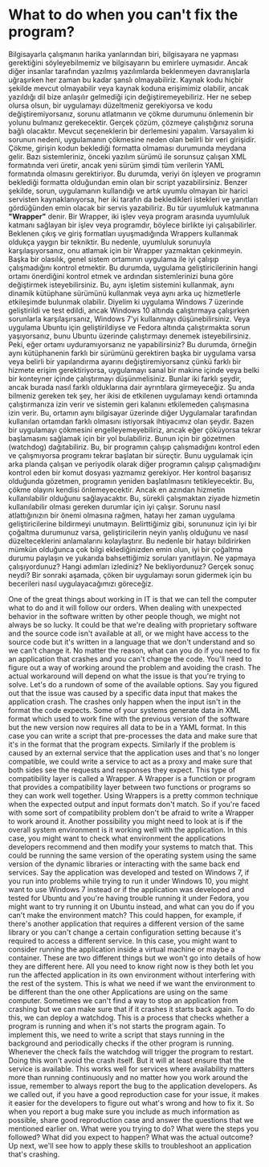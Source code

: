 # What to do when you can't fix the program?

Bilgisayarla çalışmanın harika yanlarından biri, bilgisayara ne yapması gerektiğini söyleyebilmemiz ve bilgisayarın bu emirlere uymasıdır. Ancak diğer insanlar tarafından yazılmış yazılımlarda beklenmeyen davranışlarla uğraşırken her zaman bu kadar şanslı olmayabiliriz. Kaynak kodu hiçbir şekilde mevcut olmayabilir veya kaynak koduna erişimimiz olabilir, ancak yazıldığı dil bize anlaşılır gelmediği için değiştiremeyebiliriz. Her ne sebep olursa olsun, bir uygulamayı düzeltmeniz gerekiyorsa ve kodu değiştiremiyorsanız, sorunu atlatmanın ve çökme durumunu önlemenin bir yolunu bulmanız gerekecektir. Gerçek çözüm, çözmeye çalıştığınız soruna bağlı olacaktır. Mevcut seçeneklerin bir derlemesini yapalım. Varsayalım ki sorunun nedeni, uygulamanın çökmesine neden olan belirli bir veri girişidir. Çökme, girişin kodun beklediği formatta olmaması durumunda meydana gelir. Bazı sistemleriniz, önceki yazılım sürümü ile sorunsuz çalışan XML formatında veri üretir, ancak yeni sürüm şimdi tüm verilerin YAML formatında olmasını gerektiriyor. Bu durumda, veriyi ön işleyen ve programın beklediği formatta olduğundan emin olan bir script yazabilirsiniz. Benzer şekilde, sorun, uygulamanın kullandığı ve artık uyumlu olmayan bir harici servisten kaynaklanıyorsa, her iki tarafın da bekledikleri istekleri ve yanıtları gördüğünden emin olacak bir servis yazabiliriz. Bu tür uyumluluk katmanına **"Wrapper"** denir. Bir Wrapper, iki işlev veya program arasında uyumluluk katmanı sağlayan bir işlev veya programdır, böylece birlikte iyi çalışabilirler. Beklenen çıkış ve giriş formatları uyuşmadığında Wrappers kullanmak oldukça yaygın bir tekniktir. Bu nedenle, uyumluluk sorunuyla karşılaşıyorsanız, onu atlamak için bir Wrapper yazmaktan çekinmeyin. Başka bir olasılık, genel sistem ortamının uygulama ile iyi çalışıp çalışmadığını kontrol etmektir. Bu durumda, uygulama geliştiricilerinin hangi ortamı önerdiğini kontrol etmek ve ardından sistemlerinizi buna göre değiştirmek isteyebilirsiniz. Bu, aynı işletim sistemini kullanmak, aynı dinamik kütüphane sürümünü kullanmak veya aynı arka uç hizmetlerle etkileşimde bulunmak olabilir. Diyelim ki uygulama Windows 7 üzerinde geliştirildi ve test edildi, ancak Windows 10 altında çalıştırmaya çalışırken sorunlarla karşılaşırsanız, Windows 7'yi kullanmayı düşünebilirsiniz. Veya uygulama Ubuntu için geliştirildiyse ve Fedora altında çalıştırmakta sorun yaşıyorsanız, bunu Ubuntu üzerinde çalıştırmayı denemek isteyebilirsiniz. Peki, eğer ortamı uyduramıyorsanız ne yapabilirsiniz? Bu durumda, örneğin aynı kütüphanenin farklı bir sürümünü gerektiren başka bir uygulama varsa veya belirli bir yapılandırma ayarını değiştiremiyorsanız çünkü farklı bir hizmete erişim gerektiriyorsa, uygulamayı sanal bir makine içinde veya belki bir konteyner içinde çalıştırmayı düşünmelisiniz. Bunlar iki farklı şeydir, ancak burada nasıl farklı olduklarına dair ayrıntılara girmeyeceğiz. Şu anda bilmeniz gereken tek şey, her ikisi de etkilenen uygulamayı kendi ortamında çalıştırmanıza izin verir ve sistemin geri kalanını etkilemeden çalışmasına izin verir. Bu, ortamın aynı bilgisayar üzerinde diğer Uygulamalar tarafından kullanılan ortamdan farklı olmasını istiyorsak ihtiyacımız olan şeydir. Bazen bir uygulamayı çökmesini engelleyemeyebiliriz, ancak eğer çöküyorsa tekrar başlamasını sağlamak için bir yol bulabiliriz. Bunun için bir gözetmen (watchdog) dağıtabiliriz. Bu, bir programın çalışıp çalışmadığını kontrol eden ve çalışmıyorsa programı tekrar başlatan bir süreçtir. Bunu uygulamak için arka planda çalışan ve periyodik olarak diğer programın çalışıp çalışmadığını kontrol eden bir komut dosyası yazmamız gerekiyor. Her kontrol başarısız olduğunda gözetmen, programın yeniden başlatılmasını tetikleyecektir. Bu, çökme olayını kendisi önlemeyecektir. Ancak en azından hizmetin kullanılabilir olduğunu sağlayacaktır. Bu, sürekli çalışmaktan ziyade hizmetin kullanılabilir olması gereken durumlar için iyi çalışır. Sorunu nasıl atlattığınızın bir önemi olmasına rağmen, hatayı her zaman uygulama geliştiricilerine bildirmeyi unutmayın. Belirttiğimiz gibi, sorununuz için iyi bir çoğaltma durumunuz varsa, geliştiricilerin neyin yanlış olduğunu ve nasıl düzelteceklerini anlamalarını kolaylaştırır. Bu nedenle bir hatayı bildirirken mümkün olduğunca çok bilgi eklediğinizden emin olun, iyi bir çoğaltma durumu paylaşın ve yukarıda bahsettiğimiz soruları yanıtlayın. Ne yapmaya çalışıyordunuz? Hangi adımları izlediniz? Ne bekliyordunuz? Gerçek sonuç neydi? Bir sonraki aşamada, çöken bir uygulamayı sorun gidermek için bu becerileri nasıl uygulayacağımızı göreceğiz.

One of the great things about working in IT is that we can tell the computer what to do and it will follow our orders. When dealing with unexpected behavior in the software written by other people though, we might not always be so lucky. It could be that we're dealing with proprietary software and the source code isn't available at all, or we might have access to the source code but it's written in a language that we don't understand and so we can't change it. No matter the reason, what can you do if you need to fix an application that crashes and you can't change the code. You'll need to figure out a way of working around the problem and avoiding the crash. The actual workaround will depend on what the issue is that you're trying to solve. Let's do a rundown of some of the available options. Say you figured out that the issue was caused by a specific data input that makes the application crash. The crashes only happen when the input isn't in the format the code expects. Some of your systems generate data in XML format which used to work fine with the previous version of the software but the new version now requires all data to be in a YAML format. In this case you can write a script that pre-processes the data and make sure that it's in the format that the program expects. Similarly if the problem is caused by an external service that the application uses and that's no longer compatible, we could write a service to act as a proxy and make sure that both sides see the requests and responses they expect. This type of compatibility layer is called a Wrapper. A Wrapper is a function or program that provides a compatibility layer between two functions or programs so they can work well together. Using Wrappers is a pretty common technique when the expected output and input formats don't match. So if you're faced with some sort of compatibility problem don't be afraid to write a Wrapper to work around it. Another possibility you might need to look at is if the overall system environment is it working well with the application. In this case, you might want to check what environment the applications developers recommend and then modify your systems to match that. This could be running the same version of the operating system using the same version of the dynamic libraries or interacting with the same back end services. Say the application was developed and tested on Windows 7, if you run into problems while trying to run it under Windows 10, you might want to use Windows 7 instead or if the application was developed and tested for Ubuntu and you're having trouble running it under Fedora, you might want to try running it on Ubuntu instead, and what can you do if you can't make the environment match? This could happen, for example, if there's another application that requires a different version of the same library or you can't change a certain configuration setting because it's required to access a different service. In this case, you might want to consider running the application inside a virtual machine or maybe a container. These are two different things but we won't go into details of how they are different here. All you need to know right now is they both let you run the affected application in its own environment without interfering with the rest of the system. This is what we need if we want the environment to be different than the one other Applications are using on the same computer. Sometimes we can't find a way to stop an application from crashing but we can make sure that if it crashes it starts back again. To do this, we can deploy a watchdog. This is a process that checks whether a program is running and when it's not starts the program again. To implement this, we need to write a script that stays running in the background and periodically checks if the other program is running. Whenever the check fails the watchdog will trigger the program to restart. Doing this won't avoid the crash itself. But it will at least ensure that the service is available. This works well for services where availability matters more than running continuously and no matter how you work around the issue, remember to always report the bug to the application developers. As we called out, if you have a good reproduction case for your issue, it makes it easier for the developers to figure out what's wrong and how to fix it. So when you report a bug make sure you include as much information as possible, share good reproduction case and answer the questions that we mentioned earlier on. What were you trying to do? What were the steps you followed? What did you expect to happen? What was the actual outcome? Up next, we'll see how to apply these skills to troubleshoot an application that's crashing.